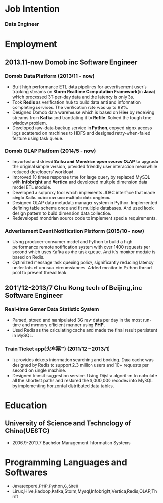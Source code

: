 # Job Intention

### Data Engineer

# Employment

## 2013.11-now        Domob inc             Software Engineer

### Domob Data Platform (2013/11 - now)

* Built high performance ETL data pipelines for advertisement user's tracking streams on **Storm Realtime Computation Framework**(in **Java**) which processed 3T-per-day data and the latency is only 3s.
* Took **Redis** as verification hub to build data anti and information completing services. The verification rate was up to 98%.
* Designed Domob data warehouse which is based on **Hive** by receiving streams from **Kafka** and translating it to **Rcfile**. Solved the tough time window problem.
* Developed raw-data-backup service in **Python**, copyed nignx access logs scattered on machines to HDFS and designed retry-when-failed feature using task queue.

### Domob OLAP Platform (2014/5 - now)

* Imported and drived **Saiku and Mondrian open source OLAP** to upgrade the original simple version, provided friendly user interaction meanwhile reduced developers' workload.
* Improved 10 times response time for large query by replaced MySQL with **Infobright** and **Vertica** and developed multiple dimension data model ETL module.
* Developed a sqlproxy tool which implements JDBC interface that made single Saiku cube can use multiple data engines.
* Designed OLAP data metadata manager system in Python. Implemented defining table schema once and fit multiple databases. And used hook design pattern to build dimension data collection.
* Redeveloped mondrian source code to implement special requirements.

### Advertisment Event Notification Platform (2015/10 - now)

* Using producer-consumer model and Python to build a high performance remote notification system with over 1400 requests per second which uses Kafka as the task queue. And it's monitor module is based on Redis.
* Optimized message task queuing policy, significantly reducing latency under lots of unusual circumstances. Added monitor in Python thread pool to prevent thread leak.

## 2011/12-2013/7     Chu Kong tech of Beijing,inc      Software Engineer

### Real-time Gamer Data Statistic System

* Parsed, stored and manipulated 3G raw data per day in the most run-time and memory efficient manner using **PHP**.
* Used Redis as the calculating cache and made the final result persistent in MySQL.

### Train Ticket app(火车票™) (2011/12 – 2013/1)

* It provides tickets information searching and booking. Data cache was designed by Redis to support 2.3 million users and 10+ requests per second on single machine.
* Designed transit suggestion service. Using Dijstra algorithm to calculate all the shortest paths and restored the 9,000,000 recodes into MySQL by implementing horizontal distributed data tables.

# Education

## University of Science and Technology of China(UESTC)

* 2006.9-2010.7   Bachelor     Management Information Systems

# Programming Languages and Softwares

* Java(expert),PHP,Python,C,Shell
* Linux,Hive,Hadoop,Kafka,Storm,Mysql,Infobright,Vertica,Redis,OLAP,Thrift
